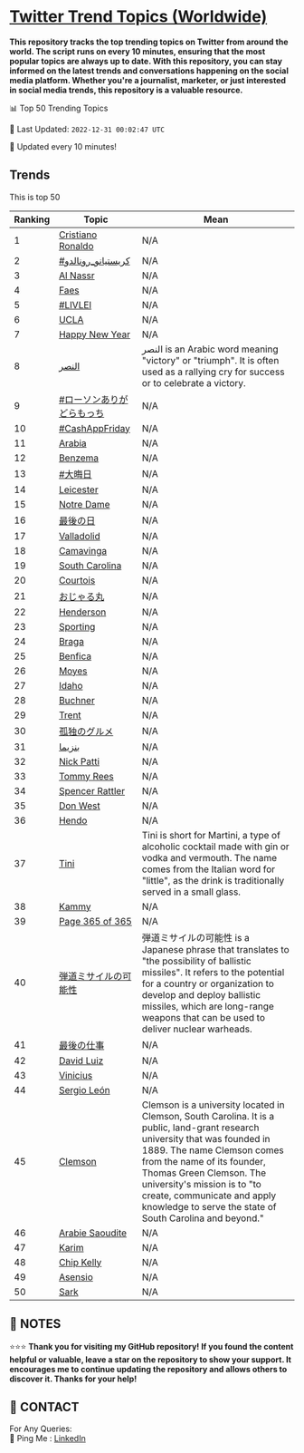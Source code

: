 [Twitter Trend Topics (Worldwide)](https://github.com/ErcinDedeoglu/Twitter-Trend-Topics)
==========

**This repository tracks the top trending topics on Twitter from around the world. 
The script runs on every 10 minutes, ensuring that the most popular topics are always up to date. 
With this repository, you can stay informed on the latest trends and conversations happening on the social media platform. 
Whether you're a journalist, marketer, or just interested in social media trends, this repository is a valuable resource.**


📊 Top 50 Trending Topics

📆 Last Updated: `2022-12-31 00:02:47 UTC`

🔧 Updated every 10 minutes!


## Trends

This is top 50

| Ranking | Topic | Mean |
| ------- | ------------ | ------------ |
| 1 | [Cristiano Ronaldo](http://twitter.com/search?q=Cristiano+Ronaldo) | N/A |
| 2 | [#كريستيانو_رونالدو](http://twitter.com/search?q=%23%d9%83%d8%b1%d9%8a%d8%b3%d8%aa%d9%8a%d8%a7%d9%86%d9%88_%d8%b1%d9%88%d9%86%d8%a7%d9%84%d8%af%d9%88) | N/A |
| 3 | [Al Nassr](http://twitter.com/search?q=Al+Nassr) | N/A |
| 4 | [Faes](http://twitter.com/search?q=Faes) | N/A |
| 5 | [#LIVLEI](http://twitter.com/search?q=%23LIVLEI) | N/A |
| 6 | [UCLA](http://twitter.com/search?q=UCLA) | N/A |
| 7 | [Happy New Year](http://twitter.com/search?q=Happy+New+Year) | N/A |
| 8 | [النصر](http://twitter.com/search?q=%d8%a7%d9%84%d9%86%d8%b5%d8%b1) | النصر is an Arabic word meaning "victory" or "triumph". It is often used as a rallying cry for success or to celebrate a victory. |
| 9 | [#ローソンありがどらもっち](http://twitter.com/search?q=%23%e3%83%ad%e3%83%bc%e3%82%bd%e3%83%b3%e3%81%82%e3%82%8a%e3%81%8c%e3%81%a9%e3%82%89%e3%82%82%e3%81%a3%e3%81%a1) | N/A |
| 10 | [#CashAppFriday](http://twitter.com/search?q=%23CashAppFriday) | N/A |
| 11 | [Arabia](http://twitter.com/search?q=Arabia) | N/A |
| 12 | [Benzema](http://twitter.com/search?q=Benzema) | N/A |
| 13 | [#大晦日](http://twitter.com/search?q=%23%e5%a4%a7%e6%99%a6%e6%97%a5) | N/A |
| 14 | [Leicester](http://twitter.com/search?q=Leicester) | N/A |
| 15 | [Notre Dame](http://twitter.com/search?q=Notre+Dame) | N/A |
| 16 | [最後の日](http://twitter.com/search?q=%e6%9c%80%e5%be%8c%e3%81%ae%e6%97%a5) | N/A |
| 17 | [Valladolid](http://twitter.com/search?q=Valladolid) | N/A |
| 18 | [Camavinga](http://twitter.com/search?q=Camavinga) | N/A |
| 19 | [South Carolina](http://twitter.com/search?q=South+Carolina) | N/A |
| 20 | [Courtois](http://twitter.com/search?q=Courtois) | N/A |
| 21 | [おじゃる丸](http://twitter.com/search?q=%e3%81%8a%e3%81%98%e3%82%83%e3%82%8b%e4%b8%b8) | N/A |
| 22 | [Henderson](http://twitter.com/search?q=Henderson) | N/A |
| 23 | [Sporting](http://twitter.com/search?q=Sporting) | N/A |
| 24 | [Braga](http://twitter.com/search?q=Braga) | N/A |
| 25 | [Benfica](http://twitter.com/search?q=Benfica) | N/A |
| 26 | [Moyes](http://twitter.com/search?q=Moyes) | N/A |
| 27 | [Idaho](http://twitter.com/search?q=Idaho) | N/A |
| 28 | [Buchner](http://twitter.com/search?q=Buchner) | N/A |
| 29 | [Trent](http://twitter.com/search?q=Trent) | N/A |
| 30 | [孤独のグルメ](http://twitter.com/search?q=%e5%ad%a4%e7%8b%ac%e3%81%ae%e3%82%b0%e3%83%ab%e3%83%a1) | N/A |
| 31 | [بنزيما](http://twitter.com/search?q=%d8%a8%d9%86%d8%b2%d9%8a%d9%85%d8%a7) | N/A |
| 32 | [Nick Patti](http://twitter.com/search?q=Nick+Patti) | N/A |
| 33 | [Tommy Rees](http://twitter.com/search?q=Tommy+Rees) | N/A |
| 34 | [Spencer Rattler](http://twitter.com/search?q=Spencer+Rattler) | N/A |
| 35 | [Don West](http://twitter.com/search?q=Don+West) | N/A |
| 36 | [Hendo](http://twitter.com/search?q=Hendo) | N/A |
| 37 | [Tini](http://twitter.com/search?q=Tini) | Tini is short for Martini, a type of alcoholic cocktail made with gin or vodka and vermouth. The name comes from the Italian word for "little", as the drink is traditionally served in a small glass. |
| 38 | [Kammy](http://twitter.com/search?q=Kammy) | N/A |
| 39 | [Page 365 of 365](http://twitter.com/search?q=Page+365+of+365) | N/A |
| 40 | [弾道ミサイルの可能性](http://twitter.com/search?q=%e5%bc%be%e9%81%93%e3%83%9f%e3%82%b5%e3%82%a4%e3%83%ab%e3%81%ae%e5%8f%af%e8%83%bd%e6%80%a7) | 弾道ミサイルの可能性 is a Japanese phrase that translates to "the possibility of ballistic missiles". It refers to the potential for a country or organization to develop and deploy ballistic missiles, which are long-range weapons that can be used to deliver nuclear warheads. |
| 41 | [最後の仕事](http://twitter.com/search?q=%e6%9c%80%e5%be%8c%e3%81%ae%e4%bb%95%e4%ba%8b) | N/A |
| 42 | [David Luiz](http://twitter.com/search?q=David+Luiz) | N/A |
| 43 | [Vinicius](http://twitter.com/search?q=Vinicius) | N/A |
| 44 | [Sergio León](http://twitter.com/search?q=Sergio+Le%c3%b3n) | N/A |
| 45 | [Clemson](http://twitter.com/search?q=Clemson) | Clemson is a university located in Clemson, South Carolina. It is a public, land-grant research university that was founded in 1889. The name Clemson comes from the name of its founder, Thomas Green Clemson. The university's mission is to "to create, communicate and apply knowledge to serve the state of South Carolina and beyond." |
| 46 | [Arabie Saoudite](http://twitter.com/search?q=Arabie+Saoudite) | N/A |
| 47 | [Karim](http://twitter.com/search?q=Karim) | N/A |
| 48 | [Chip Kelly](http://twitter.com/search?q=Chip+Kelly) | N/A |
| 49 | [Asensio](http://twitter.com/search?q=Asensio) | N/A |
| 50 | [Sark](http://twitter.com/search?q=Sark) | N/A |




## 📝 NOTES

⭐⭐⭐ **Thank you for visiting my GitHub repository! If you found the content helpful or valuable, leave a star on the repository to show your support. It encourages me to continue updating the repository and allows others to discover it. Thanks for your help!**

## 📨 CONTACT

 For Any Queries:  
            🏓 Ping Me : [LinkedIn](https://www.linkedin.com/in/ercindedeoglu/)